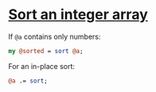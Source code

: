 [1]: http://rosettacode.org/wiki/Sort_an_integer_array

# [Sort an integer array][1]

If `@a` contains only numbers:

```perl
my @sorted = sort @a;
```


For an in-place sort:

```perl
@a .= sort;
```